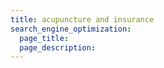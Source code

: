```yaml
---
title: acupuncture and insurance
search_engine_optimization:
  page_title:
  page_description:
---
```

